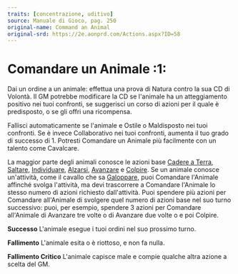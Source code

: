```yaml
---
traits: [concentrazione, uditivo]
source: Manuale di Gioco, pag. 250
original-name: Command an Animal
original-srd: https://2e.aonprd.com/Actions.aspx?ID=58
---
```


# Comandare un Animale :1:

Dai un ordine a un animale: effettua una prova di Natura contro la sua CD di
Volontà. Il GM potrebbe modificare la CD se l'animale ha un atteggiamento
positivo nei tuoi confronti, se suggerisci un corso di azioni per il quale è
predisposto, o se gli offri una ricompensa.

Fallisci automaticamente se l'animale e Ostile o Maldisposto nei tuoi confronti.
Se è invece Collaborativo nei tuoi confronti, aumenta il tuo grado di successo
di 1. Potresti Comandare un Animale più facilmente con un talento come
Cavalcare.

La maggior parte degli animali conosce le azioni base
[Cadere a Terra](/azioni/base/cadere-a-terra), [Saltare](/azioni/base/saltare),
[Individuare](/azioni/base/individuare), [Alzarsi](/azioni/base/alzarsi),
[Avanzare](/azioni/base/avanzare) e [Colpire](/azioni/base/colpire). Se un
animale conosce un'attività, come il cavallo che sa
[Galoppare](/azioni/speciale/galoppo), puoi Comandare l'Animale affinché svolga
l'attività, ma devi trascorrere a Comandare l'Animale lo stesso numero di azioni
richiesto dall'attività. Puoi spendere più azioni per Comandare all'Animale di
svolgere quel numero di azioni base nel suo turno successivo: puoi, per esempio,
spendere 3 azioni per Comandare all'Animale di Avanzare tre volte o di Avanzare
due volte o e poi Colpire.

**Successo** L'animale esegue i tuoi ordini nel suo prossimo turno.

**Fallimento** L'animale esita o è riottoso, e non fa nulla.

**Fallimento Critico** L'animale capisce male e compie qualche altra azione a
scelta del GM.
